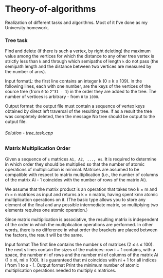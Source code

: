 # Theory-of-algorithms
Realization of different tasks and algorithms. Most of it I've done as my University homework.

### Tree task

Find and delete (if there is such a vertex, by right deleting) the maximum value among the vertices for which the distance to any other tree vertex is strictly less than `k` and through which semipaths of length `k` do not pass (the semipath length and the distance between two vertices are measured by the number of arcs).

Input formatL: the first line contains an integer k (0 ≤ k ≤ 109). In the following lines, each with one number, are the keys of the vertices of the source tree (from `0` to `2^31 - 1`) in the order they are added to the tree. The number of vertices is arbitrary - from `0` to `1000`.

Output format: the output file must contain a sequence of vertex keys obtained by direct left traversal of the resulting tree. If as a result the tree was completely deleted, then the message No tree should be output to the output file.

###### Solution - tree_task.cpp

### Matrix Multiplication Order
Given a sequence of `s` matrices `A1, A2, ..., As`. It is required to determine in which order they should be multiplied so that the number of atomic operations of multiplication is minimal. Matrices are assumed to be compatible with respect to matrix multiplication (i.e., the number of columns of the matrix Ai - 1 coincides with the number of rows of the matrix Ai).

We assume that the matrix product is an operation that takes two k × m and m × n matrices as input and returns a k × n matrix, having spent kmn atomic multiplication operations on it. (The basic type allows you to store any element of the final and any possible intermediate matrix, so multiplying two elements requires one atomic operation.)

Since matrix multiplication is associative, the resulting matrix is independent of the order in which the multiplication operations are performed. In other words, there is no difference in what order the brackets are placed between the factors, the result will be the same.

Input format
The first line contains the number s of matrices (2 ≤ s ≤ 100). The next s lines contain the sizes of the matrices: row i + 1 contains, with a space, the number ni of rows and the number mi of columns of the matrix Ai (1 ≤ ni, mi ≤ 100). It is guaranteed that mi coincides with ni + 1 for all indices i from 1 to s - 1.
Output format
Print the minimum number of atomic multiplication operations needed to multiply s matrices.
